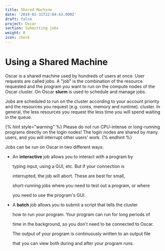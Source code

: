 ```yaml
---
title: Shared Machine
date: '2019-01-31T22:04:43.000Z'
draft: false
project: Oscar
section: Submitting jobs
weight: 0
icon: check
---
```


# Using a Shared Machine

Oscar is a shared machine used by hundreds of users at once. User requests are called jobs. A "job" is the combination of the resource requested and the program you want to run on the compute nodes of the Oscar cluster. On Oscar **slurm** is used to schedule and manage jobs.

Jobs are scheduled to run on the cluster according to your account priority and the resources you request \(e.g. cores, memory and runtime\). cluster. In general, the less resources you request the less time you will spend waiting in the queue.

{% hint style="warning" %}
Please do not run CPU-intense or long-running programs directly on the login nodes! The login nodes are shared by many users, and you will interrupt other users' work.
{% endhint %}

Jobs can be run on Oscar in two different ways:

* An **interactive** job allows you to interact with a program by

  typing input, using a GUI, etc. But if your connection is

  interrupted, the job will abort. These are best for small,

  short-running jobs where you need to test out a program, or where

  you need to use the program's GUI.

* A **batch** job allows you to submit a script that tells the cluster

  how to run your program. Your program can run for long periods of

  time in the background, so you don't need to be connected to Oscar.

  The output of your program is continuously written to an output file

  that you can view both during and after your program runs.

